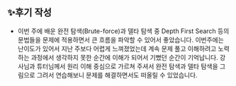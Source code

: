 ## :sparkles:후기 작성

* 이번 주에 배운 완전 탐색(Brute-force)과 델타 탐색 중 Depth First Search 등의 문법들을 문제에 적용하면서 큰 흐름을 파악할 수 있어서 좋았습니다. 이번주에는 난이도가 있어서 지난 주보다 어렵게 느껴졌었는데 계속 문제 풀고 이해하려고 노력하는 과정에서 생각하지 못한 순간에 이해가 되어서 기뻤던 순간이 기억납니다. 강사님과 튜터님께서 원리 이해 중심으로 가르쳐 주셔서 완전 탐색과 델타 탐색을 그림으로 그려서 연습해보니 문제를 해결하면서도 떠올릴 수 있었습니다.  